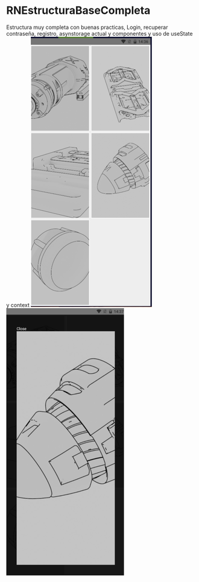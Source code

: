 # RNEstructuraBaseCompleta
Estructura muy completa con buenas practicas, Login, recuperar contraseña, registro, asynstorage actual y componentes y uso de useState y context
![alt tag](https://github.com/inteligenciafutura/galeriaResponsive/blob/main/Screenshots/Captura1.PNG)
![alt tag](https://github.com/inteligenciafutura/galeriaResponsive/blob/main/Screenshots/Captura2.PNG)